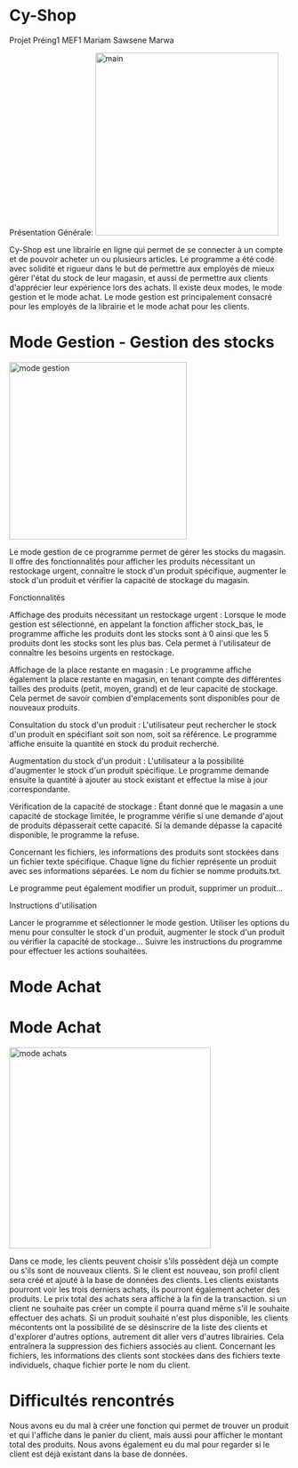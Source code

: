 # Cy-Shop  
Projet Préing1 MEF1 Mariam Sawsene Marwa

Présentation Générale: 
<img width="329" alt="main" src="https://github.com/Marwa-zag/Cy-Shop-/assets/131346380/e0c39dfe-047a-4bb9-8929-ba72d1549ab5">


Cy-Shop est une librairie en ligne qui permet de se connecter à un compte et de pouvoir acheter un ou plusieurs articles. Le programme a été codé avec solidité et rigueur dans le but de permettre aux employés de mieux gérer l'état du stock de leur magasin, et aussi de permettre aux clients d'apprécier leur expérience lors des achats.
Il existe deux modes, le mode gestion et le mode achat. Le mode gestion est principalement consacré pour les employés de la librairie et le mode achat pour les clients. 

# Mode Gestion - Gestion des stocks
<img width="319" alt="mode gestion" src="https://github.com/Marwa-zag/Cy-Shop-/assets/131346380/6795e2c0-8a0f-4a5c-854c-0413d122a88c">


Le mode gestion de ce programme permet de gérer les stocks du magasin. Il offre des fonctionnalités pour afficher les produits nécessitant un restockage urgent, connaître le stock d'un produit spécifique, augmenter le stock d'un produit et vérifier la capacité de stockage du magasin.
 
Fonctionnalités

Affichage des produits nécessitant un restockage urgent :
Lorsque le mode gestion est sélectionné, en appelant la fonction afficher stock_bas, le programme affiche les produits dont les stocks sont à 0 ainsi que les 5 produits dont les stocks sont les plus bas. Cela permet à l'utilisateur de connaître les besoins urgents en restockage.

Affichage de la place restante en magasin :
Le programme affiche également la place restante en magasin, en tenant compte des différentes tailles des produits (petit, moyen, grand) et de leur capacité de stockage. Cela permet de savoir combien d'emplacements sont disponibles pour de nouveaux produits.

Consultation du stock d'un produit :
L'utilisateur peut rechercher le stock d'un produit en spécifiant soit son nom, soit sa référence. Le programme affiche ensuite la quantité en stock du produit recherché.

Augmentation du stock d'un produit :
L'utilisateur a la possibilité d'augmenter le stock d'un produit spécifique. Le programme demande ensuite la quantité à ajouter au stock existant et effectue la mise à jour correspondante.

Vérification de la capacité de stockage :
Étant donné que le magasin a une capacité de stockage limitée, le programme vérifie si une demande d'ajout de produits dépasserait cette capacité. Si la demande dépasse la capacité disponible, le programme la refuse.

Concernant les fichiers, les informations des produits sont stockées dans un fichier texte spécifique. Chaque ligne du fichier représente un produit avec ses informations séparées. Le nom du fichier se nomme produits.txt.

Le programme peut également modifier un produit, supprimer un produit...

Instructions d'utilisation

Lancer le programme et sélectionner le mode gestion.
Utiliser les options du menu pour consulter le stock d'un produit, augmenter le stock d'un produit ou vérifier la capacité de stockage...
Suivre les instructions du programme pour effectuer les actions souhaitées.
    
    
    
    
    
  # Mode Achat 
   # Mode Achat

<img width="362" alt="mode achats" src="https://github.com/Marwa-zag/Cy-Shop-/assets/131346380/dcecb932-cc75-4b67-8259-98628b57590c">

Dans ce mode, les clients peuvent choisir s'ils possèdent déjà un compte ou s'ils sont de nouveaux clients.
Si le client est nouveau, son profil client sera créé et ajouté à la base de données des clients.
Les clients existants pourront voir les trois derniers achats, ils pourront également acheter des produits.
Le prix total des achats sera affiché à la fin de la transaction. si un client ne souhaite pas créer un compte il pourra quand même s'il le souhaite effectuer des achats. 
Si un produit souhaité n'est plus disponible, les clients mécontents ont la possibilité de se désinscrire de la liste des clients et d'explorer d'autres options, autrement dit aller vers d'autres librairies. Cela entraînera la suppression des fichiers associés au client.
Concernant les fichiers, les informations des clients sont stockées dans des fichiers texte individuels, chaque fichier porte le nom du client.
    
# Difficultés rencontrés 

Nous avons eu du mal à créer une fonction qui permet de trouver un produit et qui l'affiche dans le panier du client, mais aussi pour afficher le montant total des produits. 
Nous avons également eu du mal pour regarder si le client est déjà existant dans la base de données.

 
    
    
    
    
    
    
    
    
